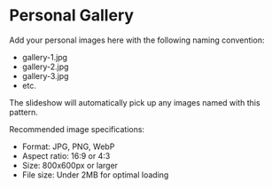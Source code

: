 # Personal Gallery

Add your personal images here with the following naming convention:

- gallery-1.jpg
- gallery-2.jpg
- gallery-3.jpg
- etc.

The slideshow will automatically pick up any images named with this pattern.

Recommended image specifications:

- Format: JPG, PNG, WebP
- Aspect ratio: 16:9 or 4:3
- Size: 800x600px or larger
- File size: Under 2MB for optimal loading
